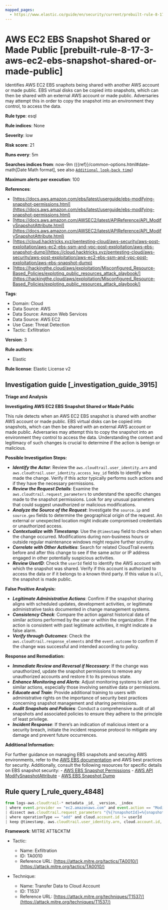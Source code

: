 ```yaml
---
mapped_pages:
  - https://www.elastic.co/guide/en/security/current/prebuilt-rule-8-17-3-aws-ec2-ebs-snapshot-shared-or-made-public.html
---
```


# AWS EC2 EBS Snapshot Shared or Made Public [prebuilt-rule-8-17-3-aws-ec2-ebs-snapshot-shared-or-made-public]

Identifies AWS EC2 EBS snaphots being shared with another AWS account or made public. EBS virtual disks can be copied into snapshots, which can then be shared with an external AWS account or made public. Adversaries may attempt this in order to copy the snapshot into an environment they control, to access the data.

**Rule type**: esql

**Rule indices**: None

**Severity**: low

**Risk score**: 21

**Runs every**: 5m

**Searches indices from**: now-9m ({{ref}}/common-options.html#date-math[Date Math format], see also [`Additional look-back time`](docs-content://solutions/security/detect-and-alert/create-detection-rule.md#rule-schedule))

**Maximum alerts per execution**: 100

**References**:

* [https://docs.aws.amazon.com/ebs/latest/userguide/ebs-modifying-snapshot-permissions.html](https://docs.aws.amazon.com/ebs/latest/userguide/ebs-modifying-snapshot-permissions.html)
* [https://docs.aws.amazon.com/AWSEC2/latest/APIReference/API_ModifySnapshotAttribute.html](https://docs.aws.amazon.com/AWSEC2/latest/APIReference/API_ModifySnapshotAttribute.html)
* [https://cloud.hacktricks.xyz/pentesting-cloud/aws-security/aws-post-exploitation/aws-ec2-ebs-ssm-and-vpc-post-exploitation/aws-ebs-snapshot-dump](https://cloud.hacktricks.xyz/pentesting-cloud/aws-security/aws-post-exploitation/aws-ec2-ebs-ssm-and-vpc-post-exploitation/aws-ebs-snapshot-dump)
* [https://hackingthe.cloud/aws/exploitation/Misconfigured_Resource-Based_Policies/exploting_public_resources_attack_playbook/](https://hackingthe.cloud/aws/exploitation/Misconfigured_Resource-Based_Policies/exploting_public_resources_attack_playbook/)

**Tags**:

* Domain: Cloud
* Data Source: AWS
* Data Source: Amazon Web Services
* Data Source: AWS EC2
* Use Case: Threat Detection
* Tactic: Exfiltration

**Version**: 3

**Rule authors**:

* Elastic

**Rule license**: Elastic License v2

## Investigation guide [_investigation_guide_3915]

**Triage and Analysis**

**Investigating AWS EC2 EBS Snapshot Shared or Made Public**

This rule detects when an AWS EC2 EBS snapshot is shared with another AWS account or made public. EBS virtual disks can be copied into snapshots, which can then be shared with an external AWS account or made public. Adversaries may attempt this to copy the snapshot into an environment they control to access the data. Understanding the context and legitimacy of such changes is crucial to determine if the action is benign or malicious.

**Possible Investigation Steps:**

* ***Identify the Actor***: Review the `aws.cloudtrail.user_identity.arn` and `aws.cloudtrail.user_identity.access_key_id` fields to identify who made the change. Verify if this actor typically performs such actions and if they have the necessary permissions.
* ***Review the Request Details***: Examine the `aws.cloudtrail.request_parameters` to understand the specific changes made to the snapshot permissions. Look for any unusual parameters that could suggest unauthorized or malicious modifications.
* ***Analyze the Source of the Request***: Investigate the `source.ip` and `source.geo` fields to determine the geographical origin of the request. An external or unexpected location might indicate compromised credentials or unauthorized access.
* ***Contextualize with Timestamp***: Use the `@timestamp` field to check when the change occurred. Modifications during non-business hours or outside regular maintenance windows might require further scrutiny.
* ***Correlate with Other Activities***: Search for related CloudTrail events before and after this change to see if the same actor or IP address engaged in other potentially suspicious activities.
* ***Review UserID***: Check the `userId` field to identify the AWS account with which the snapshot was shared. Verify if this account is authorized to access the data or if it belongs to a known third party. If this value is `all`, the snapshot is made public.

**False Positive Analysis:**

* ***Legitimate Administrative Actions***: Confirm if the snapshot sharing aligns with scheduled updates, development activities, or legitimate administrative tasks documented in change management systems.
* ***Consistency Check***: Compare the action against historical data of similar actions performed by the user or within the organization. If the action is consistent with past legitimate activities, it might indicate a false alarm.
* ***Verify through Outcomes***: Check the `aws.cloudtrail.response_elements` and the `event.outcome` to confirm if the change was successful and intended according to policy.

**Response and Remediation:**

* ***Immediate Review and Reversal if Necessary***: If the change was unauthorized, update the snapshot permissions to remove any unauthorized accounts and restore it to its previous state.
* ***Enhance Monitoring and Alerts***: Adjust monitoring systems to alert on similar actions, especially those involving sensitive data or permissions.
* ***Educate and Train***: Provide additional training to users with administrative rights on the importance of security best practices concerning snapshot management and sharing permissions.
* ***Audit Snapshots and Policies***: Conduct a comprehensive audit of all snapshots and associated policies to ensure they adhere to the principle of least privilege.
* ***Incident Response***: If there’s an indication of malicious intent or a security breach, initiate the incident response protocol to mitigate any damage and prevent future occurrences.

**Additional Information:**

For further guidance on managing EBS snapshots and securing AWS environments, refer to the [AWS EBS documentation](https://docs.aws.amazon.com/ebs/latest/userguide/ebs-modifying-snapshot-permissions.html) and AWS best practices for security. Additionally, consult the following resources for specific details on EBS snapshot security: - [AWS EBS Snapshot Permissions](https://docs.aws.amazon.com/ebs/latest/userguide/ebs-modifying-snapshot-permissions.html) - [AWS API ModifySnapshotAttribute](https://docs.aws.amazon.com/AWSEC2/latest/APIReference/API_ModifySnapshotAttribute.html) - [AWS EBS Snapshot Dump](https://cloud.hacktricks.xyz/pentesting-cloud/aws-security/aws-post-exploitation/aws-ec2-ebs-ssm-and-vpc-post-exploitation/aws-ebs-snapshot-dump)


## Rule query [_rule_query_4848]

```js
from logs-aws.cloudtrail-* metadata _id, _version, _index
| where event.provider == "ec2.amazonaws.com" and event.action == "ModifySnapshotAttribute" and event.outcome == "success"
| dissect aws.cloudtrail.request_parameters "{%{?snapshotId}=%{snapshotId},%{?attributeType}=%{attributeType},%{?createVolumePermission}={%{operationType}={%{?items}=[{%{?userId}=%{userId}}]}}}"
| where operationType == "add" and cloud.account.id != userId
| keep @timestamp, aws.cloudtrail.user_identity.arn, cloud.account.id, event.action, snapshotId, attributeType, operationType, userId
```

**Framework**: MITRE ATT&CKTM

* Tactic:

    * Name: Exfiltration
    * ID: TA0010
    * Reference URL: [https://attack.mitre.org/tactics/TA0010/](https://attack.mitre.org/tactics/TA0010/)

* Technique:

    * Name: Transfer Data to Cloud Account
    * ID: T1537
    * Reference URL: [https://attack.mitre.org/techniques/T1537/](https://attack.mitre.org/techniques/T1537/)



